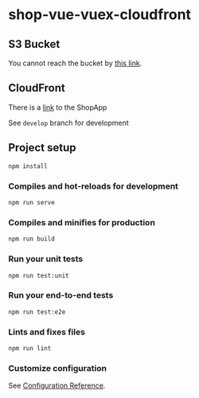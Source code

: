 # shop-vue-vuex-cloudfront

## S3 Bucket

You cannot reach the bucket by [this link](https://shop-vue-vuex-cloudfront.s3.eu-west-1.amazonaws.com).

## CloudFront

There is a [link](https://d1zh7foc0icdia.cloudfront.net/) to the ShopApp

See `develop` branch for development

## Project setup
```
npm install
```

### Compiles and hot-reloads for development
```
npm run serve
```

### Compiles and minifies for production
```
npm run build
```

### Run your unit tests
```
npm run test:unit
```

### Run your end-to-end tests
```
npm run test:e2e
```

### Lints and fixes files
```
npm run lint
```

### Customize configuration
See [Configuration Reference](https://cli.vuejs.org/config/).
